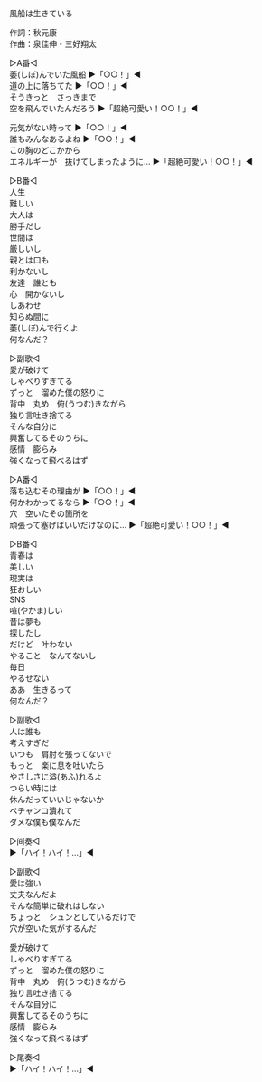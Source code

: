 風船は生きている  
  
作詞：秋元康  
作曲：泉佳伸・三好翔太  
  
▷A番◁  
萎(しぼ)んでいた風船 ▶「○○！」◀   
道の上に落ちてた ▶「○○！」◀   
そうきっと　さっきまで  
空を飛んでいたんだろう ▶「超絶可愛い！○○！」◀   
  
元気がない時って ▶「○○！」◀   
誰もみんなあるよね ▶「○○！」◀   
この胸のどこかから  
エネルギーが　抜けてしまったように… ▶「超絶可愛い！○○！」◀   
  
▷B番◁  
人生  
難しい  
大人は  
勝手だし  
世間は  
厳しいし  
親とは口も  
利かないし  
友達　誰とも  
心　開かないし  
しあわせ  
知らぬ間に  
萎(しぼ)んで行くよ  
何なんだ？  
  
▷副歌◁  
愛が破けて  
しゃべりすぎてる  
ずっと　溜めた僕の怒りに  
背中　丸め　俯(うつむ)きながら  
独り言吐き捨てる  
そんな自分に  
興奮してるそのうちに  
感情　膨らみ  
強くなって飛べるはず  
  
▷A番◁  
落ち込むその理由が ▶「○○！」◀   
何かわかってるなら ▶「○○！」◀   
穴　空いたその箇所を  
頑張って塞げばいいだけなのに… ▶「超絶可愛い！○○！」◀   
  
▷B番◁  
青春は  
美しい  
現実は  
狂おしい  
SNS  
喧(やかま)しい  
昔は夢も  
探したし  
だけど　叶わない  
やること　なんてないし  
毎日  
やるせない  
ああ　生きるって  
何なんだ？  
  
▷副歌◁  
人は誰も  
考えすぎだ  
いつも　肩肘を張ってないで  
もっと　楽に息を吐いたら  
やさしさに溢(あふ)れるよ  
つらい時には  
休んだっていいじゃないか  
ペチャンコ潰れて  
ダメな僕も僕なんだ  
  
▷间奏◁  
▶「ハイ！ハイ！…」◀   
  
▷副歌◁  
愛は強い  
丈夫なんだよ  
そんな簡単に破れはしない  
ちょっと　シュンとしているだけで  
穴が空いた気がするんだ  
  
愛が破けて  
しゃべりすぎてる  
ずっと　溜めた僕の怒りに  
背中　丸め　俯(うつむ)きながら  
独り言吐き捨てる  
そんな自分に  
興奮してるそのうちに  
感情　膨らみ  
強くなって飛べるはず  
  
▷尾奏◁  
▶「ハイ！ハイ！…」◀   
